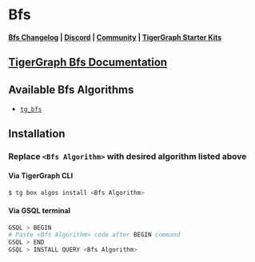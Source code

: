 
# Bfs

#### [Bfs Changelog](https://github.com/tigergraph/gsql-graph-algorithms/blob/master/algorithms/Path/bfs/CHANGELOG.md) | [Discord](https://discord.gg/vFbmPyvJJN) | [Community](https://community.tigergraph.com) | [TigerGraph Starter Kits](https://github.com/zrougamed/TigerGraph-Starter-Kits-Parser)

## [TigerGraph Bfs Documentation](https://docs.tigergraph.com/graph-algorithm-library/)

## Available Bfs Algorithms 

* [`tg_bfs`](https://github.com/tigergraph/gsql-graph-algorithms/blob/master/algorithms/Path/bfs/tg_bfs.gsql)

## Installation 

### Replace `<Bfs Algorithm>` with desired algorithm listed above 

#### Via TigerGraph CLI

```bash
$ tg box algos install <Bfs Algorithm>
```

#### Via GSQL terminal

```bash
GSQL > BEGIN
# Paste <Bfs Algorithm> code after BEGIN command
GSQL > END 
GSQL > INSTALL QUERY <Bfs Algorithm>
```
